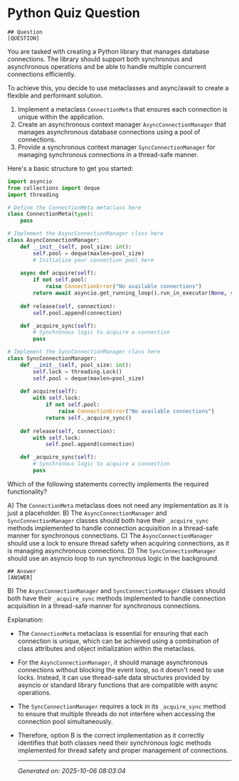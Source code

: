# Python Quiz Question
    
    ## Question
    [QUESTION]
You are tasked with creating a Python library that manages database connections. The library should support both synchronous and asynchronous operations and be able to handle multiple concurrent connections efficiently. 

To achieve this, you decide to use metaclasses and async/await to create a flexible and performant solution.

1. Implement a metaclass `ConnectionMeta` that ensures each connection is unique within the application.
2. Create an asynchronous context manager `AsyncConnectionManager` that manages asynchronous database connections using a pool of connections.
3. Provide a synchronous context manager `SyncConnectionManager` for managing synchronous connections in a thread-safe manner.

Here's a basic structure to get you started:

```python
import asyncio
from collections import deque
import threading

# Define the ConnectionMeta metaclass here
class ConnectionMeta(type):
    pass

# Implement the AsyncConnectionManager class here
class AsyncConnectionManager:
    def __init__(self, pool_size: int):
        self.pool = deque(maxlen=pool_size)
        # Initialize your connection pool here
    
    async def acquire(self):
        if not self.pool:
            raise ConnectionError("No available connections")
        return await asyncio.get_running_loop().run_in_executor(None, self._acquire_sync)
    
    def release(self, connection):
        self.pool.append(connection)

    def _acquire_sync(self):
        # Synchronous logic to acquire a connection
        pass

# Implement the SyncConnectionManager class here
class SyncConnectionManager:
    def __init__(self, pool_size: int):
        self.lock = threading.Lock()
        self.pool = deque(maxlen=pool_size)
    
    def acquire(self):
        with self.lock:
            if not self.pool:
                raise ConnectionError("No available connections")
            return self._acquire_sync()
    
    def release(self, connection):
        with self.lock:
            self.pool.append(connection)

    def _acquire_sync(self):
        # Synchronous logic to acquire a connection
        pass
```

Which of the following statements correctly implements the required functionality?

A) The `ConnectionMeta` metaclass does not need any implementation as it is just a placeholder.
B) The `AsyncConnectionManager` and `SyncConnectionManager` classes should both have their `_acquire_sync` methods implemented to handle connection acquisition in a thread-safe manner for synchronous connections.
C) The `AsyncConnectionManager` should use a lock to ensure thread safety when acquiring connections, as it is managing asynchronous connections.
D) The `SyncConnectionManager` should use an asyncio loop to run synchronous logic in the background.
    
    ## Answer
    [ANSWER]
B) The `AsyncConnectionManager` and `SyncConnectionManager` classes should both have their `_acquire_sync` methods implemented to handle connection acquisition in a thread-safe manner for synchronous connections.

Explanation:
- The `ConnectionMeta` metaclass is essential for ensuring that each connection is unique, which can be achieved using a combination of class attributes and object initialization within the metaclass.
- For the `AsyncConnectionManager`, it should manage asynchronous connections without blocking the event loop, so it doesn't need to use locks. Instead, it can use thread-safe data structures provided by asyncio or standard library functions that are compatible with async operations.
- The `SyncConnectionManager` requires a lock in its `_acquire_sync` method to ensure that multiple threads do not interfere when accessing the connection pool simultaneously.
- Therefore, option B is the correct implementation as it correctly identifies that both classes need their synchronous logic methods implemented for thread safety and proper management of connections.
    
    ---
    *Generated on: 2025-10-06 08:03:04*
    